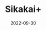 ---
title: 'Sikakai+'
date: '2022-09-30' 
metatag: '' 
inventory: '0' 
draft: false 
# meta description 
shortDescripton: ''
description: 'Herb'
longdescription: ''
featured: True
# product Price
price: '40.0'
# Product Short Description
productID: 'CE3F1A52-0E27-ED11-9968-005056B3A416'
type: 'products'
category: 'Herb' 
thumnailproduct: 'https://eraconnect.blob.core.windows.net/product-images/aminsaddiquidawakhana/CE3F1A52-0E27-ED11-9968-005056B3A416.webp' 
images:
  - image: 'https://eraconnect.blob.core.windows.net/product-images/aminsaddiquidawakhana/CE3F1A52-0E27-ED11-9968-005056B3A416.webp'  
Variants:
---